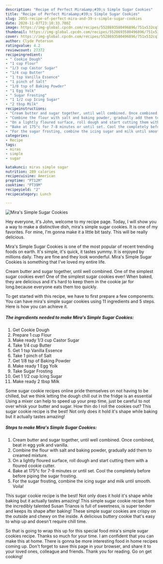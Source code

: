 ```yaml
---
description: "Recipe of Perfect Mira&amp;#39;s Simple Sugar Cookies"
title: "Recipe of Perfect Mira&amp;#39;s Simple Sugar Cookies"
slug: 2055-recipe-of-perfect-mira-and-39-s-simple-sugar-cookies
date: 2020-11-07T23:10:33.700Z
image: https://img-global.cpcdn.com/recipes/5528693580496896/751x532cq70/miras-simple-sugar-cookies-recipe-main-photo.jpg
thumbnail: https://img-global.cpcdn.com/recipes/5528693580496896/751x532cq70/miras-simple-sugar-cookies-recipe-main-photo.jpg
cover: https://img-global.cpcdn.com/recipes/5528693580496896/751x532cq70/miras-simple-sugar-cookies-recipe-main-photo.jpg
author: Clyde Peterson
ratingvalue: 4.2
reviewcount: 27372
recipeingredient:
- " Cookie Dough"
- "1 cup Flour"
- "1/3 cup Castor Sugar"
- "1/4 cup Butter"
- "1 tsp Vanilla Essence"
- "1 pinch of Salt"
- "1/8 tsp of Baking Powder"
- "1 Egg Yolk"
- " Sugar Frosting"
- "1 1/2 cup Icing Sugar"
- "2 tbsp Milk"
recipeinstructions:
- "Cream butter and sugar together, until well combined. Once combined, beat in egg yolk and vanilla."
- "Combine the flour with salt and baking powder, gradually add them to creamed mixture."
- "On a lightly floured surface, roll dough and start cutting them with a floured cookie cutter."
- "Bake at 175°c for 7-8 minutes or until set. Cool the completely before before piping the sugar frosting."
- "For the sugar frosting, combine the icing sugar and milk until smooth. Voila!"
categories:
- Recipe
tags:
- miras
- simple
- sugar

katakunci: miras simple sugar 
nutrition: 289 calories
recipecuisine: American
preptime: "PT12M"
cooktime: "PT39M"
recipeyield: "2"
recipecategory: Lunch

---
```



![Mira&#39;s Simple Sugar Cookies](https://img-global.cpcdn.com/recipes/5528693580496896/751x532cq70/miras-simple-sugar-cookies-recipe-main-photo.jpg)

Hey everyone, it's John, welcome to my recipe page. Today, I will show you a way to make a distinctive dish, mira&#39;s simple sugar cookies. It is one of my favorites. For mine, I'm gonna make it a little bit tasty. This will be really delicious.

Mira&#39;s Simple Sugar Cookies is one of the most popular of recent trending foods on earth. It's simple, it's quick, it tastes yummy. It is enjoyed by millions daily. They are fine and they look wonderful. Mira&#39;s Simple Sugar Cookies is something that I've loved my entire life.

Cream butter and sugar together, until well combined. One of the simplest sugar cookies ever! One of the simplest sugar cookies ever! When baked, they are delicious and it&#39;s hard to keep them in the cookie jar for long.because everyone eats them too quickly.


To get started with this recipe, we have to first prepare a few components. You can have mira&#39;s simple sugar cookies using 11 ingredients and 5 steps. Here is how you can achieve it.

<!--inarticleads1-->

##### The ingredients needed to make Mira&#39;s Simple Sugar Cookies:

1. Get  Cookie Dough
1. Prepare 1 cup Flour
1. Make ready 1/3 cup Castor Sugar
1. Take 1/4 cup Butter
1. Get 1 tsp Vanilla Essence
1. Take 1 pinch of Salt
1. Get 1/8 tsp of Baking Powder
1. Make ready 1 Egg Yolk
1. Take  Sugar Frosting
1. Get 1 1/2 cup Icing Sugar
1. Make ready 2 tbsp Milk


Some sugar cookie recipes online pride themselves on not having to be chilled, but we think letting the dough chill out in the fridge is an essential Using a mixer can help to speed up your prep time, just be careful to not over whisk your butter and sugar. How thin do I roll the cookies out? This sugar cookie recipe is the best! Not only does it hold it&#39;s shape while baking but it actually tastes amazing! 

<!--inarticleads2-->

##### Steps to make Mira&#39;s Simple Sugar Cookies:

1. Cream butter and sugar together, until well combined. Once combined, beat in egg yolk and vanilla.
1. Combine the flour with salt and baking powder, gradually add them to creamed mixture.
1. On a lightly floured surface, roll dough and start cutting them with a floured cookie cutter.
1. Bake at 175°c for 7-8 minutes or until set. Cool the completely before before piping the sugar frosting.
1. For the sugar frosting, combine the icing sugar and milk until smooth. Voila!


This sugar cookie recipe is the best! Not only does it hold it&#39;s shape while baking but it actually tastes amazing! This simple sugar cookie recipe from the incredibly talented Susan Trianos is full of sweetness, is super tender and keeps its shape after baking! These simple sugar cookies are crispy on the outside and chewy on the inside. A delicious buttery cookie that&#39;s easy to whip up and doesn&#39;t require chill time. 

So that is going to wrap this up for this special food mira&#39;s simple sugar cookies recipe. Thanks so much for your time. I am confident that you can make this at home. There is gonna be more interesting food in home recipes coming up. Don't forget to save this page in your browser, and share it to your loved ones, colleague and friends. Thank you for reading. Go on get cooking!
